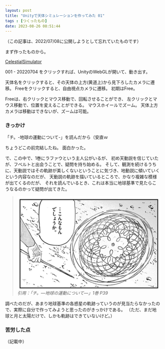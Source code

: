 ```yaml
---
layout: post
title: "Unityで天体シミュレーションを作ってみた 01"
tags : [つくったもの]
date: 2023-08-26 08:51:44
---
```


（この記事は、2022/07/08に公開しようとして忘れていたものです）

まず作ったものから。

[CelestialSimulator](/works/celestial_simulator/)

001 - 20220704
をクリックすれば、UnityのWebGLが開いて、動き出す。

天体名をクリックすると、その天体の上方(黄道上)から見下ろしたカメラに遷移。
Freeをクリックすると、自由視点カメラに遷移。
初期はFree。

Freeは、右クリックとマウス移動で、回転させることができ、
左クリックとマウス移動で、位置を変えることができる。
マウスホイールでズーム。
天体上方カメラは移動はできないが、ズームは可能。



### きっかけ


「チ。-地球の運動について-」を読んだから（安直ｗ

ちょうどこの前完結したね。
面白かった。


で、この中で、1巻にラファウという主人公がいるが、
初め天動説を信じていたが、フベルトと出会うことで、疑問を持ち始める。
そして、観測を続けるうちに、天動説ではその軌跡が美しくないということに気づき、地動説に傾いていくという内容なのだが、
天動説の軌跡を描いているところで、かなり複雑な模様が出てくるのだが、
それを読んでいるとき、これは本当に地球基準で見たらこうなるのかって疑問が出てきた。

<blockquote>
  <img src="/images/2023/08/26/celestial_simulator_01.jpg" alt="「チ。―地球の運動について―」1巻 P39"/>
  <cite>引用：「チ。―地球の運動について―」1巻 P39</cite>
</blockquote>


調べたのだが、あまり地球基準の各惑星の軌跡っていうのが見当たらなかったので、実際に自分で作ってみようと思ったのがきっかけである。
（ただ、まだ地球と月と太陽だけで、しかも軌跡はできていないけど。）




### 苦労した点



（記載中）






















